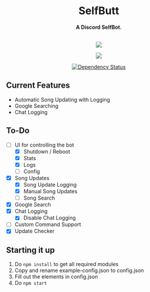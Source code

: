 <div align="center">
  <h1 align="center">SelfButt</h1>
  <strong>A Discord SelfBot.</strong><br/><br/>
  <p align="center">
    <a href="https://github.com/feross/standard"><img src="https://cdn.rawgit.com/feross/standard/master/badge.svg"></a>
  <br>
  <p align="center">
    <a href="https://circleci.com/gh/Noculi/selfbutt"><img src="https://circleci.com/gh/Noculi/selfbutt/tree/master.svg?style=svg&circle-token=a9d3bb657f2bff6ca4ffdbf125ceaf902f969a1f"></a>
  <br>
  <p align="center">
    <a href='https://gemnasium.com/github.com/Noculi/selfbutt'><img src="https://gemnasium.com/badges/github.com/Noculi/selfbutt.svg" alt="Dependency Status" /></a>
  <br>
</p>
</div>

Current Features
------	
* Automatic Song Updating with Logging
* Google Searching
* Chat Logging

To-Do
------
- [ ] UI for controlling the bot
  - [X] Shutdown / Reboot
  - [X] Stats
  - [X] Logs
  - [ ] Config
- [X] Song Updates
	- [X] Song Update Logging
	- [X] Manual Song Updates
	- [ ] Song Search
- [X] Google Search
- [X] Chat Logging
	- [X] Disable Chat Logging
- [ ] Custom Command Support
- [X] Update Checker

Starting it up
------
1. Do `npm install` to get all required modules
2. Copy and rename example-config.json to config.json
3. Fill out the elements in config.json
4. Do `npm start`
